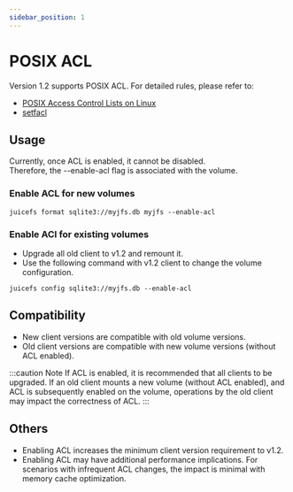 ```yaml
---
sidebar_position: 1
---
```


# POSIX ACL

Version 1.2 supports POSIX ACL. For detailed rules, please refer to:

- [POSIX Access Control Lists on Linux](https://www.usenix.org/legacy/publications/library/proceedings/usenix03/tech/freenix03/full_papers/gruenbacher/gruenbacher_html/main.html)
- [setfacl](https://linux.die.net/man/1/setfacl)

## Usage

<!-- markdownlint-disable MD044 enhanced-proper-names -->

Currently, once ACL is enabled, it cannot be disabled.  
Therefore, the --enable-acl flag is associated with the volume.

### Enable ACL for new volumes

```shell
juicefs format sqlite3://myjfs.db myjfs --enable-acl
```

### Enable ACl for existing volumes

- Upgrade all old client to v1.2 and remount it.
- Use the following command with v1.2 client to change the volume configuration.

```shell
juicefs config sqlite3://myjfs.db --enable-acl
```

<!-- markdownlint-enable MD044 enhanced-proper-names -->

## Compatibility

- New client versions are compatible with old volume versions.
- Old client versions are compatible with new volume versions (without ACL enabled).

:::caution Note
If ACL is enabled, it is recommended that all clients to be upgraded.
If an old client mounts a new volume (without ACL enabled),
and ACL is subsequently enabled on the volume,
operations by the old client may impact the correctness of ACL.
:::

## Others

- Enabling ACL increases the minimum client version requirement to v1.2.
- Enabling ACL may have additional performance implications.
For scenarios with infrequent ACL changes,
the impact is minimal with memory cache optimization.
